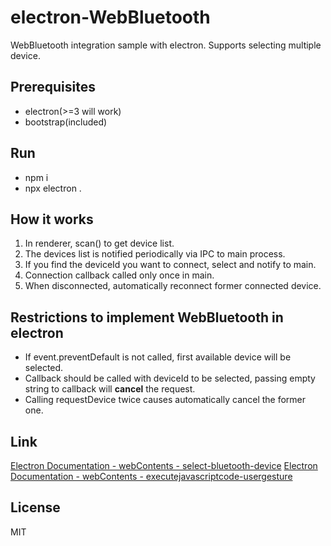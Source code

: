 # electron-WebBluetooth

WebBluetooth integration sample with electron. 
Supports selecting multiple device.

## Prerequisites

- electron(>=3 will work)
- bootstrap(included)

## Run

- npm i
- npx electron .

## How it works

1. In renderer, scan() to get device list.
1. The devices list is notified periodically via IPC to main process.
  1. If you find the deviceId you want to connect, select and notify to main.
1. Connection callback called only once in main.
1. When disconnected, automatically reconnect former connected device.

## Restrictions to implement WebBluetooth in electron

- If event.preventDefault is not called, first available device will be selected.
- Callback should be called with deviceId to be selected, passing empty string to callback will **cancel** the request.
- Calling requestDevice twice causes automatically cancel the former one.

## Link

[Electron Documentation - webContents - select-bluetooth-device](https://electronjs.org/docs/api/web-contents#event-select-bluetooth-device)
[Electron Documentation - webContents - executejavascriptcode-usergesture](https://electronjs.org/docs/api/web-contents#contentsexecutejavascriptcode-usergesture)

## License

MIT
